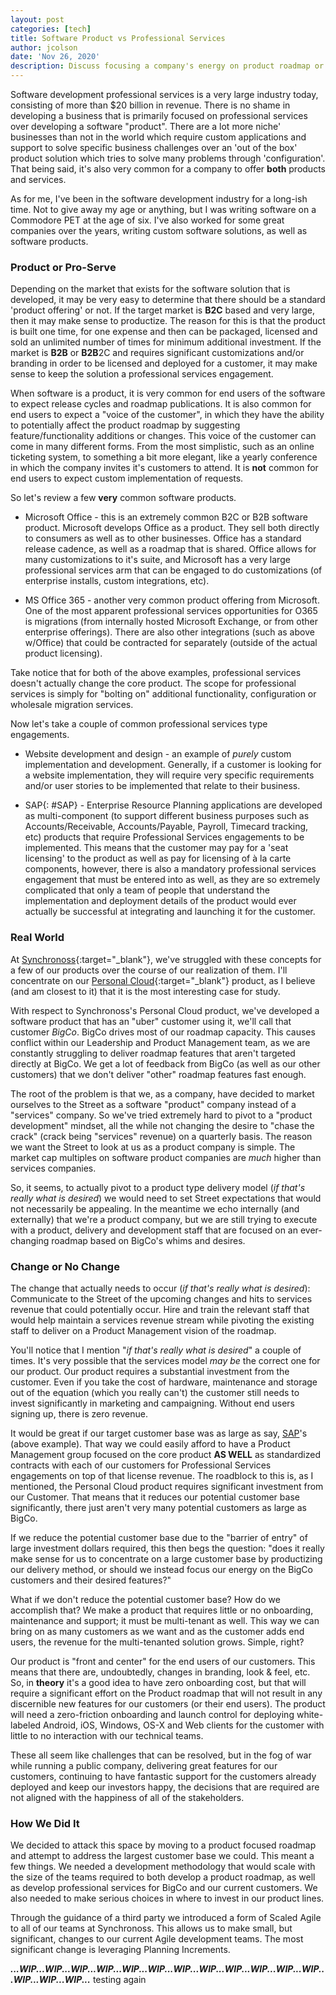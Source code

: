 ```yaml
---
layout: post
categories: [tech]
title: Software Product vs Professional Services
author: jcolson
date: 'Nov 26, 2020'
description: Discuss focusing a company's energy on product roadmap or professional services
---
```


Software development professional services is a very large industry today, consisting of more than $20 billion in revenue.  There is no shame in developing a business that is primarily focused on professional services over developing a software "product".  There are a lot more niche' businesses than not in the world which require custom applications and support to solve specific business challenges over an 'out of the box' product solution which tries to solve many problems through 'configuration'.  That being said, it's also very common for a company to offer **both** products and services.

As for me, I've been in the software development industry for a long-ish time.  Not to give away my age or anything, but I was writing software on a Commodore PET at the age of six.  I've also worked for some great companies over the years, writing custom software solutions, as well as software products.

### Product or Pro-Serve

Depending on the market that exists for the software solution that is developed, it may be very easy to determine that there should be a standard 'product offering' or not.  If the target market is **B2C** based and very large, then it may make sense to productize.  The reason for this is that the product is built one time, for one expense and then can be packaged, licensed and sold an unlimited number of times for minimum additional investment.  If the market is **B2B** or **B2B**2C and requires significant customizations and/or branding in order to be licensed and deployed for a customer, it may make sense to keep the solution a professional services engagement.

When software is a product, it is very common for end users of the software to expect release cycles and roadmap publications.  It is also common for end users to expect a "voice of the customer", in which they have the ability to potentially affect the product roadmap by suggesting feature/functionality additions or changes.  This voice of the customer can come in many different forms.  From the most simplistic, such as an online ticketing system, to something a bit more elegant, like a yearly conference in which the company invites it's customers to attend.  It is **not** common for end users to expect custom implementation of requests.

So let's review a few **very** common software products.

* Microsoft Office - this is an extremely common B2C or B2B software product.  Microsoft develops Office as a product.  They sell both directly to consumers as well as to other businesses.  Office has a standard release cadence, as well as a roadmap that is shared.  Office allows for many customizations to it's suite, and Microsoft has a very large professional services arm that can be engaged to do customizations (of enterprise installs, custom integrations, etc).

* MS Office 365 - another very common product offering from Microsoft.  One of the most apparent professional services opportunities for O365 is migrations (from internally hosted Microsoft Exchange, or from other enterprise offerings).  There are also other integrations (such as above w/Office) that could be contracted for separately (outside of the actual product licensing).

Take notice that for both of the above examples, professional services doesn't actually change the core product.  The scope for professional services is simply for "bolting on" additional functionality, configuration or wholesale migration services.

Now let's take a couple of common professional services type engagements.

* Website development and design - an example of _purely_ custom implementation and development.  Generally, if a customer is looking for a website implementation, they will require very specific requirements and/or user stories to be implemented that relate to their business.

* SAP[](#SAP){: #SAP} - Enterprise Resource Planning applications are developed as multi-component (to support different business purposes such as Accounts/Receivable, Accounts/Payable, Payroll, Timecard tracking, etc) products that require Professional Services engagements to be implemented.  This means that the customer may pay for a 'seat licensing' to the product as well as pay for licensing of à la carte components, however, there is also a mandatory professional services engagement that must be entered into as well, as they are so extremely complicated that only a team of people that understand the implementation and deployment details of the product would ever actually be successful at integrating and launching it for the customer.

### Real World

At [Synchronoss](https://www.synchronoss.com){:target="_blank"}, we've struggled with these concepts for a few of our products over the course of our realization of them.  I'll concentrate on our [Personal Cloud](https://synchronoss.com/products/cloud/personal-cloud-solution/){:target="_blank"} product, as I believe (and am closest to it) that it is the most interesting case for study.

With respect to Synchronoss's Personal Cloud product, we've developed a software product that has an "uber" customer using it, we'll call that customer _BigCo_.  BigCo drives most of our roadmap capacity.  This causes conflict within our Leadership and Product Management team, as we are constantly struggling to deliver roadmap features that aren't targeted directly at BigCo.  We get a lot of feedback from BigCo (as well as our other customers) that we don't deliver "other" roadmap features fast enough.

The root of the problem is that we, as a company, have decided to market ourselves to the Street as a software "product" company instead of a "services" company.  So we've tried extremely hard to pivot to a "product development" mindset, all the while not changing the desire to "chase the crack" (crack being "services" revenue) on a quarterly basis.  The reason we want the Street to look at us as a product company is simple.  The market cap multiples on software product companies are _much_ higher than services companies.

So, it seems, to actually pivot to a product type delivery model (_if that's really what is desired_) we would need to set Street expectations that would not necessarily be appealing.  In the meantime we echo internally (and externally) that we're a product company, but we are still trying to execute with a product, delivery and development staff that are focused on an ever-changing roadmap based on BigCo's whims and desires.

### Change or No Change

The change that actually needs to occur (_if that's really what is desired_):  Communicate to the Street of the upcoming changes and hits to services revenue that could potentially occur.  Hire and train the relevant staff that would help maintain a services revenue stream while pivoting the existing staff to deliver on a Product Management vision of the roadmap.

You'll notice that I mention "_if that's really what is desired_" a couple of times.  It's very possible that the services model _may be_ the correct one for our product.  Our product requires a substantial investment from the customer.  Even if you take the cost of hardware, maintenance and storage out of the equation (which you really can't) the customer still needs to invest significantly in marketing and campaigning.  Without end users signing up, there is zero revenue.

It would be great if our target customer base was as large as say, [SAP](#SAP)'s (above example).  That way we could easily afford to have a Product Management group focused on the core product **AS WELL** as standardized contracts with each of our customers for Professional Services engagements on top of that license revenue.  The roadblock to this is, as I mentioned, the Personal Cloud product requires significant investment from our Customer.  That means that it reduces our potential customer base significantly, there just aren't very many potential customers as large as BigCo.

If we reduce the potential customer base due to the "barrier of entry" of large investment dollars required, this then begs the question: "does it really make sense for us to concentrate on a large customer base by productizing our delivery method, or should we instead focus our energy on the BigCo customers and their desired features?"

What if we don't reduce the potential customer base?  How do we accomplish that?  We make a product that requires little or no onboarding, maintenance and support; it must be multi-tenant as well.  This way we can bring on as many customers as we want and as the customer adds end users, the revenue for the multi-tenanted solution grows.  Simple, right?

Our product is "front and center" for the end users of our customers.  This means that there are, undoubtedly, changes in branding, look & feel, etc.  So, in **theory** it's a good idea to have zero onboarding cost, but that will require a significant effort on the Product roadmap that will not result in any discernible new features for our customers (or their end users).  The product will need a zero-friction onboarding and launch control for deploying white-labeled Android, iOS, Windows, OS-X and Web clients for the customer with little to no interaction with our technical teams.

These all seem like challenges that can be resolved, but in the fog of war while running a public company, delivering great features for our customers, continuing to have fantastic support for the customers already deployed and keep our investors happy, the decisions that are required are not aligned with the happiness of all of the stakeholders.

### How We Did It

We decided to attack this space by moving to a product focused roadmap and attempt to address the largest customer base we could.  This meant a few things.  We needed a development methodology that would scale with the size of the teams required to both develop a product roadmap, as well as develop professional services for BigCo and our current customers.  We also needed to make serious choices in where to invest in our product lines.

Through the guidance of a third party we introduced a form of Scaled Agile to all of our teams at Synchronoss.  This allows us to make small, but significant, changes to our current Agile development teams.  The most significant change is leveraging Planning Increments.

**_...WIP...WIP...WIP...WIP...WIP...WIP...WIP...WIP...WIP...WIP...WIP...WIP...WIP...WIP...WIP..._**
testing again

